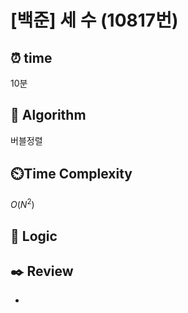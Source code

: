 # [백준] 세 수 (10817번)

## ⏰  **time**

10분

## :pushpin: **Algorithm**

버블정렬

## ⏲️**Time Complexity**

$O(N^2)$

## :round_pushpin: **Logic**

## :black_nib: **Review**

- 
